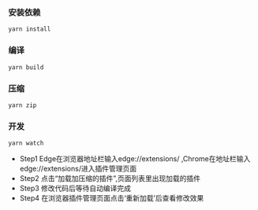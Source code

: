 ### 安装依赖
```yarn install```

### 编译
```yarn build```

###  压缩
```yarn zip```

### 开发
```yarn watch```
- Step1 Edge在浏览器地址栏输入edge://extensions/ ,Chrome在地址栏输入edge://extensions/进入插件管理页面
- Step2 点击“加载加压缩的插件”,页面列表里出现加载的插件
- Step3 修改代码后等待自动编译完成
- Step4 在浏览器插件管理页面点击‘重新加载’后查看修改效果

